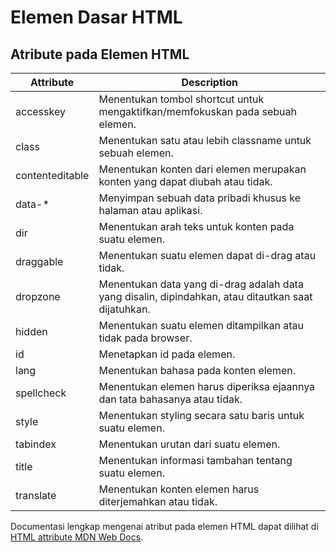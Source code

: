 # Elemen Dasar HTML

## Atribute pada Elemen HTML

| Attribute       | Description                                                                          |
|-----------------|--------------------------------------------------------------------------------------|
| accesskey       | Menentukan tombol shortcut untuk mengaktifkan/memfokuskan pada sebuah elemen.        |
| class           | Menentukan satu atau lebih classname untuk sebuah elemen.                            |
| contenteditable | Menentukan konten dari elemen merupakan konten yang dapat diubah atau tidak.         |
| data-*          | Menyimpan sebuah data pribadi khusus ke halaman atau aplikasi.                       |
| dir             | Menentukan arah teks untuk konten pada suatu elemen.                                 |
| draggable       | Menentukan suatu elemen dapat di-drag atau tidak.                                    |
| dropzone        | Menentukan data yang di-drag adalah data yang disalin, dipindahkan, atau ditautkan saat dijatuhkan. |
| hidden          | Menentukan suatu elemen ditampilkan atau tidak pada browser.                         |
| id              | Menetapkan id pada elemen.                                                           |
| lang            | Menentukan bahasa pada konten elemen.                                                |
| spellcheck      | Menentukan elemen harus diperiksa ejaannya dan tata bahasanya atau tidak.            |
| style           | Menentukan styling secara satu baris untuk suatu elemen.                             |
| tabindex        | Menentukan urutan dari suatu elemen.                                                 |
| title           | Menentukan informasi tambahan tentang suatu elemen.                                  |
| translate       | Menentukan konten elemen harus diterjemahkan atau tidak.                             |

Documentasi lengkap mengenai atribut pada elemen HTML dapat dilihat di [HTML attribute MDN Web Docs](https://developer.mozilla.org/en-US/docs/Web/HTML/Attributes).

